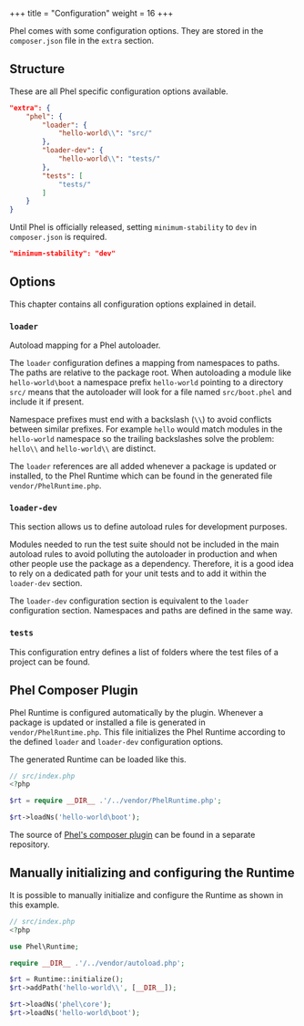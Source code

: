 +++
title = "Configuration"
weight = 16
+++

Phel comes with some configuration options. They are stored in the `composer.json` file in the `extra` section.

## Structure

These are all Phel specific configuration options available.

```json
"extra": {
    "phel": {
        "loader": {
            "hello-world\\": "src/"
        },
        "loader-dev": {
            "hello-world\\": "tests/"
        },
        "tests": [
            "tests/"
        ]
    }
}
```

Until Phel is officially released, setting `minimum-stability` to `dev` in `composer.json` is required.

```json
"minimum-stability": "dev"
```

## Options

This chapter contains all configuration options explained in detail.


### `loader`

Autoload mapping for a Phel autoloader.

The `loader` configuration defines a mapping from namespaces to paths. The paths are relative to the package root. When autoloading a module like `hello-world\boot` a namespace prefix `hello-world` pointing to a directory `src/` means that the autoloader will look for a file named `src/boot.phel` and include it if present.

Namespace prefixes must end with a backslash (`\\`) to avoid conflicts between similar prefixes. For example `hello` would match modules in the `hello-world` namespace so the trailing backslashes solve the problem: `hello\\` and `hello-world\\` are distinct.

The `loader` references are all added whenever a package is updated or installed, to the Phel Runtime which can be found in the generated file `vendor/PhelRuntime.php`.


### `loader-dev`

This section allows us to define autoload rules for development purposes.

Modules needed to run the test suite should not be included in the main autoload rules to avoid polluting the autoloader in production and when other people use the package as a dependency. Therefore, it is a good idea to rely on a dedicated path for your unit tests and to add it within the `loader-dev` section.

The `loader-dev` configuration section is equivalent to the `loader` configuration section. Namespaces and paths are defined in the same way.

### `tests`

This configuration entry defines a list of folders where the test files of a project can be found.


## Phel Composer Plugin

Phel Runtime is configured automatically by the plugin. Whenever a package is updated or installed a file is generated in `vendor/PhelRuntime.php`. This file initializes the Phel Runtime according to the defined `loader` and `loader-dev` configuration options.

The generated Runtime can be loaded like this.

```php
// src/index.php
<?php

$rt = require __DIR__ .'/../vendor/PhelRuntime.php';

$rt->loadNs('hello-world\boot');
```

The source of [Phel's composer plugin](https://github.com/jenshaase/phel-composer-plugin) can be found in a separate repository.


## Manually initializing and configuring the Runtime

It is possible to manually initialize and configure the Runtime as shown in this example.

```php
// src/index.php
<?php

use Phel\Runtime;

require __DIR__ .'/../vendor/autoload.php';

$rt = Runtime::initialize();
$rt->addPath('hello-world\\', [__DIR__]);

$rt->loadNs('phel\core');
$rt->loadNs('hello-world\boot');
```
